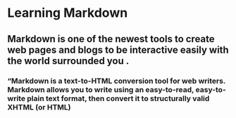 # Learning Markdown 

## Markdown is one of the newest tools to create web pages and blogs to be interactive easily with the world surrounded you . 

### “Markdown is a text-to-HTML conversion tool for web writers. Markdown allows you to write using an easy-to-read, easy-to-write plain text format, then convert it to structurally valid XHTML (or HTML)
